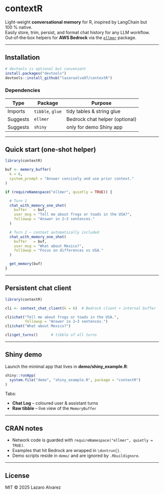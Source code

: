 
# contextR

Light-weight **conversational memory** for R, inspired by LangChain but 100 % native.  
Easily store, trim, persist, and format chat history for any LLM workflow.  
Out‑of‑the‑box helpers for **AWS Bedrock** via the [`ellmer`](https://github.com/mikmart/ellmer) package.

---

## Installation

```r
# devtools is optional but convenient
install.packages("devtools")
devtools::install_github("lazaroalva97/contextR")
```

### Dependencies
| Type    | Package | Purpose                                   |
|---------|---------|-------------------------------------------|
| Imports | `tibble`, `glue` | tidy tables & string glue        |
| Suggests| `ellmer`         | Bedrock chat helper (optional)   |
| Suggests| `shiny`          | only for demo Shiny app          |

---

## Quick start (one‑shot helper)

```r
library(contextR)

buf <- memory_buffer(
  k = 6,
  system_prompt = "Answer concisely and use prior context."
)

if (requireNamespace("ellmer", quietly = TRUE)) {

  # Turn 1
  chat_with_memory_one_shot(
    buffer   = buf,
    user_msg = "Tell me about frogs or toads in the USA?",
    followup = "Answer in 2–3 sentences."
  )

  # Turn 2 – context automatically included
  chat_with_memory_one_shot(
    buffer   = buf,
    user_msg = "What about Mexico?",
    followup = "Focus on differences vs USA."
  )

  get_memory(buf)
}
```

---

## Persistent chat client

```r
library(contextR)

cli <- context_chat_client(k = 6)  # Bedrock client + internal buffer

cli$chat("Tell me about frogs or toads in the USA.",
         followup = "Answer in 2–3 sentences.")
cli$chat("What about Mexico?")

cli$get_turns()      # tibble of all turns
```

---

## Shiny demo

Launch the minimal app that lives in **demo/shiny_example.R**:

```r
shiny::runApp(
  system.file("demo", "shiny_example.R", package = "contextR")
)
```

Tabs:

* **Chat Log** – coloured user & assistant turns  
* **Raw tibble** – live view of the `MemoryBuffer`

---

## CRAN notes

* Network code is guarded with `requireNamespace("ellmer", quietly = TRUE)`.  
* Examples that hit Bedrock are wrapped in `\dontrun{}`.  
* Demo scripts reside in `demo/` and are ignored by `.Rbuildignore`.

---

## License

MIT © 2025 Lazaro Alvarez
